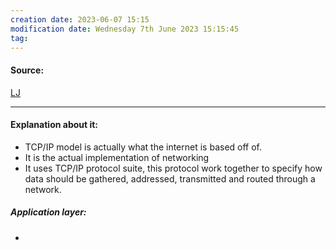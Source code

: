 ```yaml
---
creation date: 2023-06-07 15:15
modification date: Wednesday 7th June 2023 15:15:45
tag: 
---
```


#### Source:
[LJ](https://linuxjourney.com/lesson/tcp-ip-model)

--------------------------------------

#### Explanation about it:

* TCP/IP model is actually what the internet is based off of.
* It is the actual implementation of networking
* It uses TCP/IP protocol suite, this protocol work together to specify how data should be gathered, addressed, transmitted and routed through a network.

##### Application layer:

* 